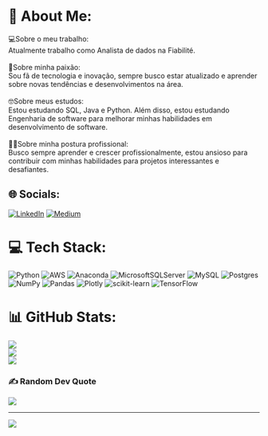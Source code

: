 # 💫 About Me:
💻Sobre o meu trabalho:<br>Atualmente trabalho como Analista de dados na Fiabilité.<br><br>💙Sobre minha paixão:<br>Sou fã de tecnologia e inovação, sempre busco estar atualizado e aprender sobre novas tendências e desenvolvimentos na área.<br><br>🤓Sobre meus estudos:<br>Estou estudando SQL, Java e Python. Além disso, estou estudando Engenharia de software para melhorar minhas habilidades em desenvolvimento de software.<br><br>👩‍💻Sobre minha postura profissional:<br>Busco sempre aprender e crescer profissionalmente, estou ansioso para contribuir com minhas habilidades para projetos interessantes e desafiantes.


## 🌐 Socials:
[![LinkedIn](https://img.shields.io/badge/LinkedIn-%230077B5.svg?logo=linkedin&logoColor=white)](https://linkedin.com/in/csantos-alan/) [![Medium](https://img.shields.io/badge/Medium-12100E?logo=medium&logoColor=white)](https://medium.com/@csantos.alan)


# 💻 Tech Stack:
![Python](https://img.shields.io/badge/python-3670A0?style=for-the-badge&logo=python&logoColor=ffdd54) ![AWS](https://img.shields.io/badge/AWS-%23FF9900.svg?style=for-the-badge&logo=amazon-aws&logoColor=white) ![Anaconda](https://img.shields.io/badge/Anaconda-%2344A833.svg?style=for-the-badge&logo=anaconda&logoColor=white) ![MicrosoftSQLServer](https://img.shields.io/badge/Microsoft%20SQL%20Sever-CC2927?style=for-the-badge&logo=microsoft%20sql%20server&logoColor=white) ![MySQL](https://img.shields.io/badge/mysql-%2300f.svg?style=for-the-badge&logo=mysql&logoColor=white) ![Postgres](https://img.shields.io/badge/postgres-%23316192.svg?style=for-the-badge&logo=postgresql&logoColor=white) ![NumPy](https://img.shields.io/badge/numpy-%23013243.svg?style=for-the-badge&logo=numpy&logoColor=white) ![Pandas](https://img.shields.io/badge/pandas-%23150458.svg?style=for-the-badge&logo=pandas&logoColor=white) ![Plotly](https://img.shields.io/badge/Plotly-%233F4F75.svg?style=for-the-badge&logo=plotly&logoColor=white) ![scikit-learn](https://img.shields.io/badge/scikit--learn-%23F7931E.svg?style=for-the-badge&logo=scikit-learn&logoColor=white) ![TensorFlow](https://img.shields.io/badge/TensorFlow-%23FF6F00.svg?style=for-the-badge&logo=TensorFlow&logoColor=white)
# 📊 GitHub Stats:
![](https://github-readme-stats.vercel.app/api?username=alan-csantos&theme=dark&hide_border=false&include_all_commits=false&count_private=false)<br/>
![](https://github-readme-streak-stats.herokuapp.com/?user=alan-csantos&theme=dark&hide_border=false)<br/>
![](https://github-readme-stats.vercel.app/api/top-langs/?username=alan-csantos&theme=dark&hide_border=false&include_all_commits=false&count_private=false&layout=compact)

### ✍️ Random Dev Quote
![](https://quotes-github-readme.vercel.app/api?type=horizontal&theme=radical)

---
[![](https://visitcount.itsvg.in/api?id=alan-csantos&icon=0&color=0)](https://visitcount.itsvg.in)

<!-- Proudly created with GPRM ( https://gprm.itsvg.in ) -->
